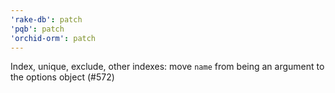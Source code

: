 ```yaml
---
'rake-db': patch
'pqb': patch
'orchid-orm': patch
---
```


Index, unique, exclude, other indexes: move `name` from being an argument to the options object (#572)
